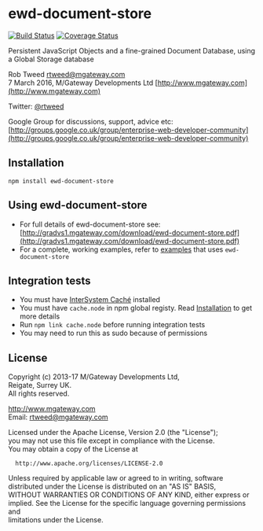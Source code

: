 # ewd-document-store

[![Build Status](https://travis-ci.org/robtweed/ewd-document-store.svg?branch=master)](https://travis-ci.org/robtweed/ewd-document-store) [![Coverage Status](https://coveralls.io/repos/github/robtweed/ewd-document-store/badge.svg?branch=master)](https://coveralls.io/github/robtweed/ewd-document-store?branch=master)

Persistent JavaScript Objects and a fine-grained Document Database, using a Global Storage database

Rob Tweed <rtweed@mgateway.com>  
7 March 2016, M/Gateway Developments Ltd [http://www.mgateway.com](http://www.mgateway.com)  

Twitter: [@rtweed](https://twitter.com/rtweed)

Google Group for discussions, support, advice etc: [http://groups.google.co.uk/group/enterprise-web-developer-community](http://groups.google.co.uk/group/enterprise-web-developer-community)


## Installation

    npm install ewd-document-store


## Using ewd-document-store

  - For full details of ewd-document-store see: [http://gradvs1.mgateway.com/download/ewd-document-store.pdf](http://gradvs1.mgateway.com/download/ewd-document-store.pdf)
  - For a complete, working examples, refer to [examples](https://github.com/robtweed/ewd-document-store-examples) that uses `ewd-document-store`


## Integration tests

  * You must have [InterSystem Caché](http://www.intersystems.com/our-products/cache/cache-overview/) installed
  * You must have `cache.node` in npm global registy. Read [Installation](http://docs.intersystems.com/latest/csp/docbook/DocBook.UI.Page.cls?KEY=BXJS_intro#BXJS_intro_install) to get more details
  * Run `npm link cache.node` before running integration tests
  * You may need to run this as sudo because of permissions


## License

 Copyright (c) 2013-17 M/Gateway Developments Ltd,                           
 Reigate, Surrey UK.                                                      
 All rights reserved.                                                     
                                                                           
  http://www.mgateway.com                                                  
  Email: rtweed@mgateway.com                                               
                                                                           
                                                                           
  Licensed under the Apache License, Version 2.0 (the "License");          
  you may not use this file except in compliance with the License.         
  You may obtain a copy of the License at                                  
                                                                           
      http://www.apache.org/licenses/LICENSE-2.0                           
                                                                           
  Unless required by applicable law or agreed to in writing, software      
  distributed under the License is distributed on an "AS IS" BASIS,        
  WITHOUT WARRANTIES OR CONDITIONS OF ANY KIND, either express or implied. 
  See the License for the specific language governing permissions and      
   limitations under the License.  
